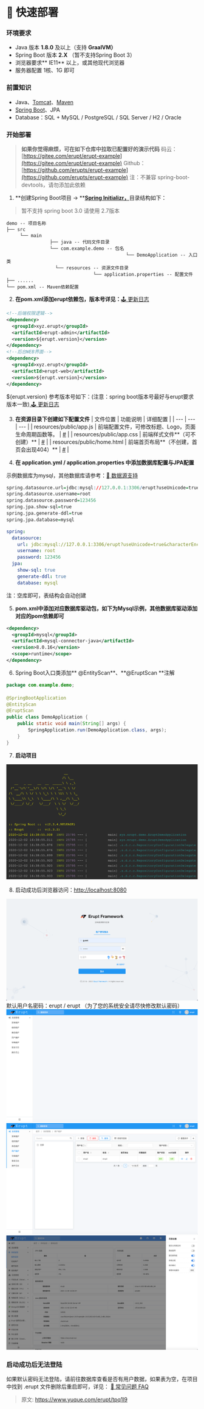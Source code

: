 # 🌋 快速部署


### 环境要求
- Java 版本 **1.8.0** 及以上（支持 **GraalVM）**
- Spring Boot 版本 **2.X** （暂不支持Spring Boot 3）
- 浏览器要求** IE11** 以上，或其他现代浏览器
- 服务器配置 1核、1G 即可


### 前置知识

- Java、[Tomcat](https://tomcat.apache.org/)、[Maven](https://maven.apache.org)
- [Spring Boot](https://spring.io)、JPA
- Database：SQL +  MySQL / PostgreSQL / SQL Server / H2 / Oracle


### 开始部署
> **如果你觉得麻烦，可在如下仓库中拉取已配置好的演示代码**
> 码云：   [https://gitee.com/erupt/erupt-example](https://gitee.com/erupt/erupt-example)
> Github：[https://github.com/erupts/erupt-example](https://github.com/erupts/erupt-example)
> 注：不兼容 spring-boot-devtools，请勿添加此依赖


1. **创建Spring Boot项目 → **[**Spring Initializr，**](https://start.spring.io)目录结构如下：
> 暂不支持 spring boot 3.0 请使用 2.7版本

```basic
demo -- 项目名称
├── src
     └── main
     			├── java -- 代码文件目录
                └── com.example.demo -- 包名
											└── DemoApplication -- 入口类
				  └── resources -- 资源文件目录
								└── application.properties -- 配置文件
├── ......
└── pom.xml -- Maven依赖配置
```

2. **在pom.xml添加erupt依赖包，版本号详见：**[🕹 更新日志](https://www.yuque.com/erupts/erupt/wdic2w?view=doc_embed)
```xml
<!--后端权限逻辑-->
<dependency>
  <groupId>xyz.erupt</groupId>
  <artifactId>erupt-admin</artifactId>
  <version>${erupt.version}</version>
</dependency>
<!--后台WEB界面-->
<dependency>
  <groupId>xyz.erupt</groupId>
  <artifactId>erupt-web</artifactId>
  <version>${erupt.version}</version>
</dependency>
```
${erupt.version} 参考版本号如下：(注意：spring boot版本号最好与erupt要求版本一致)[
](https://www.yuque.com/yuepeng/erupt/wdic2w)
[🕹 更新日志](https://www.yuque.com/erupts/erupt/wdic2w?view=doc_embed)

3. **在资源目录下创建如下配置文件**
| 文件位置 | 功能说明 | 详细配置 |
| --- | --- | --- |
| resources/public/app.js | 前端配置文件，可修改标题、Logo，页面生命周期函数等。 | [#](https://www.yuque.com/erupts/erupt/gtp7iw#eqee9) |
| resources/public/app.css | 前端样式文件**（可不创建）** | [#](https://www.yuque.com/erupts/erupt/gtp7iw#ZrSVa) |
| resources/public/home.html | 前端首页布局**（不创建，首页会出现404）** | [#](https://www.yuque.com/erupts/erupt/gtp7iw#RiQJO) |

4. **在 application.yml / application.properties 中添加数据库配置与JPA配置**

示例数据库为mysql，其他数据库请参考：[💾 数据源支持](https://www.yuque.com/erupts/erupt/ku7vx4?view=doc_embed)
```r
spring.datasource.url=jdbc:mysql://127.0.0.1:3306/erupt?useUnicode=true&characterEncoding=UTF-8&serverTimezone=Asia/Shanghai
spring.datasource.username=root
spring.datasource.password=123456
spring.jpa.show-sql=true
spring.jpa.generate-ddl=true
spring.jpa.database=mysql
```
```yaml
spring:
  datasource:
    url: jdbc:mysql://127.0.0.1:3306/erupt?useUnicode=true&characterEncoding=UTF-8&serverTimezone=Asia/Shanghai
    username: root
    password: 123456
  jpa:
    show-sql: true
    generate-ddl: true
    database: mysql
```
注：空库即可，表结构会自动创建

5. **pom.xml中添加对应数据库驱动包，如下为Mysql示例，其他数据库驱动添加对应的pom依赖即可**
```xml
<dependency>
  <groupId>mysql</groupId>
  <artifactId>mysql-connector-java</artifactId>
  <version>8.0.16</version>
  <scope>runtime</scope>
</dependency>
```

6. Spring Boot入口类添加** @EntityScan**、**@EruptScan **注解
```java
package com.example.demo;

@SpringBootApplication
@EntityScan
@EruptScan
public class DemoApplication {
    public static void main(String[] args) {
        SpringApplication.run(DemoApplication.class, args);
    }
}
```

7. **启动项目**

![image.png](./img/xSbl44gWPJ4_r0qs/1606899350415-82b37635-a034-4943-a3a4-a0b16875638a-212447.png)

8. 启动成功后浏览器访问：[http://localhost:8080](http://localhost:8080/)

![image.png](./img/xSbl44gWPJ4_r0qs/1611568462266-d31eb2fa-1b87-4c5d-883c-5524a9de5e5e-484282.png)默认用户名密码：erupt / erupt （为了您的系统安全请尽快修改默认密码）
[![image.png](./img/xSbl44gWPJ4_r0qs/1606899577247-d35a83bb-6de2-4210-997a-1847ef6574cc-222407.png)](https://www.erupt.xyz/demo)
[![image.png](./img/xSbl44gWPJ4_r0qs/1606899638109-9ed1c542-8a7f-470b-bc4b-e137fb12e239-624110.png)](https://www.erupt.xyz/demo)
![image.png](./img/xSbl44gWPJ4_r0qs/1636012863706-ce04f5dd-093d-4e0d-9226-362342f065d8-299407.png)



### 启动成功后无法登陆
如果默认密码无法登陆，请前往数据库查看是否有用户数据，如果表为空，在项目中找到 .erupt 文件删除后重启即可，详见：
[ 🔭 常见问题 FAQ](https://www.yuque.com/erupts/erupt/vr4md2?view=doc_embed&inner=PQuoK)


> 原文: <https://www.yuque.com/erupt/tpq1l9>